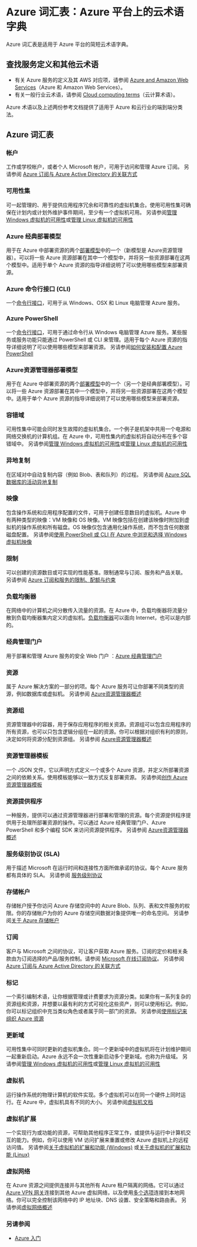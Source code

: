 <properties
    pageTitle="Azure 词汇表 - Azure 字典 | Azure"
    description="使用 Azure 词汇表来理解 Azure 平台上的云术语。这份简短的 Azure 字典提供 Azure 通用云术语的定义。"
    keywords="Azure 字典, 云术语, Azure 词汇表, 术语定义, 云名词"
    services="na"
    documentationcenter="na"
    author="MonicaRush"
    manager="jhubbard"
    editor="" />
<tags
    ms.assetid="d7ac12f7-24b5-4bcd-9e4d-3d76fbd8d297"
    ms.service="multiple"
    ms.workload="na"
    ms.tgt_pltfrm="na"
    ms.devlang="na"
    ms.topic="article"
    ms.date="08/03/2016"
    wacn.date="01/18/2017"
    ms.author="monicar" />  


# Azure 词汇表：Azure 平台上的云术语字典
Azure 词汇表是适用于 Azure 平台的简短云术语字典。

## 查找服务定义和其他云术语
- 有关 Azure 服务的定义及其 AWS 对应项，请参阅 [Azure and Amazon Web Services](https://azure.microsoft.com/campaigns/azure-vs-aws/mapping/)（Azure 和 Amazon Web Services）。
- 有关一般行业云术语，请参阅 [Cloud computing terms](https://azure.microsoft.com/overview/cloud-computing-dictionary/)（云计算术语）。

Azure 术语以及上述两份参考文档提供了适用于 Azure 和云行业的端到端分类法。

## Azure 词汇表
### <a name="account"></a>帐户
工作或学校帐户，或者个人 Microsoft 帐户，可用于访问和管理 Azure 订阅。
另请参阅 [Azure 订阅与 Azure Active Directory 的关联方式](/documentation/articles/active-directory-how-subscriptions-associated-directory/)


### <a name="availability-set"></a>可用性集
可一起管理的、用于提供应用程序冗余和可靠性的虚拟机集合。使用可用性集可确保在计划内或计划外维护事件期间，至少有一个虚拟机可用。
另请参阅[管理 Windows 虚拟机的可用性](/documentation/articles/virtual-machines-windows-manage-availability/)或[管理 Linux 虚拟机的可用性](/documentation/articles/virtual-machines-linux-manage-availability/)


### <a name="classic-model"></a>Azure 经典部署模型
用于在 Azure 中部署资源的两个[部署模型](/documentation/articles/resource-manager-deployment-model/)中的一个（新模型是 Azure资源管理器）。可以将一些 Azure 资源部署在其中一个模型中，并将另一些资源部署在这两个模型中。适用于单个 Azure 资源的指导详细说明了可以使用哪些模型来部署资源。

### <a name="cli"></a>Azure 命令行接口 (CLI)
一个[命令行接口](/documentation/articles/xplat-cli-install/)，可用于从 Windows、OSX 和 Linux 电脑管理 Azure 服务。

### <a name="powershell"></a>Azure PowerShell
一个[命令行接口](/documentation/articles/powershell-install-configure/)，可用于通过命令行从 Windows 电脑管理 Azure 服务。某些服务或服务功能只能通过 PowerShell 或 CLI 来管理。适用于每个 Azure 资源的指导详细说明了可以使用哪些模型来部署资源。
另请参阅[如何安装和配置 Azure PowerShell](/documentation/articles/powershell-install-configure/)

### <a name="arm-model"></a>Azure资源管理器部署模型
用于在 Azure 中部署资源的两个[部署模型](/documentation/articles/resource-manager-deployment-model/)中的一个（另一个是经典部署模型）。可以将一些 Azure 资源部署在其中一个模型中，并将另一些资源部署在这两个模型中。适用于单个 Azure 资源的指导详细说明了可以使用哪些模型来部署资源。

### <a name="fault-domain"></a>容错域
可用性集中可能会同时发生故障的虚拟机集合。一个例子是机架中共用一个电源和网络交换机的计算机组。在 Azure 中，可用性集内的虚拟机将自动分布在多个容错域中。
另请参阅[管理 Windows 虚拟机的可用性](/documentation/articles/virtual-machines-windows-manage-availability/)或[管理 Linux 虚拟机的可用性](/documentation/articles/virtual-machines-linux-manage-availability/)


### <a name="geo-replication"></a>异地复制
在区域对中自动复制内容（例如 Blob、表和队列）的过程。
另请参阅 [Azure SQL 数据库的活动异地复制](/documentation/articles/sql-database-geo-replication-overview/)

### <a name="image"></a>映像
包含操作系统和应用程序配置的文件，可用于创建任意数目的虚拟机。Azure 中有两种类型的映像：VM 映像和 OS 映像。VM 映像包括在创建该映像时附加到虚拟机的操作系统和所有磁盘。OS 映像仅包含通用化操作系统，而不包含任何数据磁盘配置。
另请参阅[使用 PowerShell 或 CLI 在 Azure 中浏览和选择 Windows 虚拟机映像](/documentation/articles/virtual-machines-windows-cli-ps-findimage/)

### <a name="limits"></a>限制
可以创建的资源数目或可实现的性能基准。限制通常与订阅、服务和产品关联。
另请参阅 [Azure 订阅和服务的限制、配额与约束](/documentation/articles/azure-subscription-service-limits/)


### <a name="load-balancer"></a>负载均衡器
在网络中的计算机之间分散传入流量的资源。在 Azure 中，负载均衡器将流量分散到负载均衡器集内定义的虚拟机。[负载均衡器](/documentation/articles/load-balancer-overview/)可以面向 Internet，也可以是内部的。


### <a name="portal"></a>经典管理门户  
用于部署和管理 Azure 服务的安全 Web 门户 ：[Azure 经典管理门户](http://manage.windowsazure.cn/)


### <a name="resource"></a>资源
属于 Azure 解决方案的一部分的项。每个 Azure 服务可让你部署不同类型的资源，例如数据库或虚拟机。
另请参阅 [Azure资源管理器概述](/documentation/articles/resource-group-overview/)

### <a name="resource-group"></a>资源组
资源管理器中的容器，用于保存应用程序的相关资源。资源组可以包含应用程序的所有资源，也可以只包含逻辑分组在一起的资源。你可以根据对组织有利的原则，决定如何将资源分配到资源组。
另请参阅 [Azure资源管理器概述](/documentation/articles/resource-group-overview/)

### <a name="arm-template"></a>资源管理器模板
一个 JSON 文件，它以声明方式定义一个或多个 Azure 资源，并定义所部署资源之间的依赖关系。使用模板能够以一致方式反复部署资源。
另请参阅[创作 Azure 资源管理器模板](/documentation/articles/resource-group-authoring-templates/)

### <a name="resource-provider"></a>资源提供程序
一种服务，提供可以通过资源管理器进行部署和管理的资源。每个资源提供程序提供用于处理所部署资源的操作。可以通过 Azure 经典管理门户、Azure PowerShell 和多个编程 SDK 来访问资源提供程序。
另请参阅 [Azure资源管理器概述](/documentation/articles/resource-group-overview/)


### <a name="sla"></a>服务级别协议 (SLA)
用于描述 Microsoft 在运行时间和连接性方面所做承诺的协议。每个 Azure 服务都有具体的 SLA。
另请参阅 [服务级别协议](/support/legal/sla/)

### <a name="storage-account"></a>存储帐户
存储帐户授予你访问 Azure 存储空间中的 Azure Blob、队列、表和文件服务的权限。你的存储帐户为你的 Azure 存储空间数据对象提供唯一的命名空间。
另请参阅[关于 Azure 存储帐户](/documentation/articles/storage-create-storage-account/)

### <a name="subscription"></a>订阅
客户与 Microsoft 之间的协议，可让客户获取 Azure 服务。订阅的定价和相关条款由为订阅选择的产品/服务控制。请参阅 [Microsoft 在线订阅协议](/support/legal/subscription-agreement/)。
另请参阅 [Azure 订阅与 Azure Active Directory 的关联方式](/documentation/articles/active-directory-how-subscriptions-associated-directory/)

### <a name="tag"></a>标记
一个索引编制术语，让你根据管理或计费要求为资源分类。如果你有一系列复杂的资源组和资源，并想要以最有利的方式可视化这些资产，则可以使用标记。例如，你可以标记组织中充当类似角色或者属于同一部门的资源。
另请参阅[使用标记来组织 Azure 资源](/documentation/articles/resource-group-using-tags/)

### <a name="update-domain"></a>更新域
可用性集中可同时更新的虚拟机集合。同一个更新域中的虚拟机将在计划维护期间一起重新启动。Azure 永远不会一次性重新启动多个更新域。也称为升级域。
另请参阅[管理 Windows 虚拟机的可用性](/documentation/articles/virtual-machines-windows-manage-availability/)或[管理 Linux 虚拟机的可用性](/documentation/articles/virtual-machines-linux-manage-availability/)

### <a name="vm"></a>虚拟机
运行操作系统的物理计算机的软件实现。多个虚拟机可以在同一个硬件上同时运行。在 Azure 中，虚拟机具有不同的大小。
另请参阅[虚拟机文档](/documentation/services/virtual-machines/)

### <a name="vm-extension"></a>虚拟机扩展
一个实现行为或功能的资源，可帮助其他程序正常工作，或提供与运行中计算机交互的能力。例如，你可以使用 VM 访问扩展来重置或修改 Azure 虚拟机上的远程访问值。
另请参阅[关于虚拟机的扩展和功能 (Windows)](/documentation/articles/virtual-machines-windows-extensions-features/) 或[关于虚拟机的扩展和功能 (Linux)](/documentation/articles/virtual-machines-linux-extensions-features/)

### <a name="vnet"></a>虚拟网络
在 Azure 资源之间提供连接并与其他所有 Azure 租户隔离的网络。它可以通过 [Azure VPN 网关](/documentation/articles/vpn-gateway-about-vpngateways/)连接到其他 Azure 虚拟网络，以及使用[多个选项](/documentation/articles/vpn-gateway-plan-design/)连接到本地网络。你可以完全控制该网络中的 IP 地址块、DNS 设置、安全策略和路由表。
另请参阅[虚拟网络概述](/documentation/articles/virtual-networks-overview/)

### **另请参阅**
- [Azure 入门](/pricing/1rmb-trial/)

<!---HONumber=Mooncake_0103_2017-->
